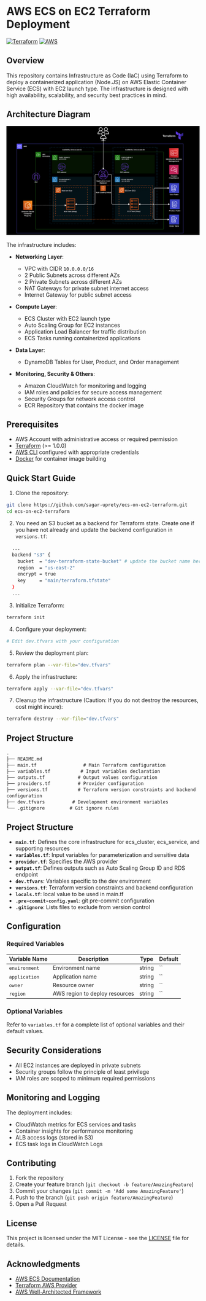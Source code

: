 # AWS ECS on EC2 Terraform Deployment

[![Terraform](https://img.shields.io/badge/terraform-%235835CC.svg?style=for-the-badge&logo=terraform&logoColor=white)](https://www.terraform.io/)
[![AWS](https://img.shields.io/badge/AWS-%23FF9900.svg?style=for-the-badge&logo=amazon-aws&logoColor=white)](https://aws.amazon.com/)

## Overview

This repository contains Infrastructure as Code (IaC) using Terraform to deploy a containerized application (Node.JS) on AWS Elastic Container Service (ECS) with EC2 launch type. The infrastructure is designed with high availability, scalability, and security best practices in mind.

## Architecture Diagram

![AWS Architecture](./ecs-on-ec2-architecture.png)

The infrastructure includes:

- **Networking Layer**:
  - VPC with CIDR `10.0.0.0/16`
  - 2 Public Subnets across different AZs
  - 2 Private Subnets across different AZs
  - NAT Gateways for private subnet internet access
  - Internet Gateway for public subnet access

- **Compute Layer**:
  - ECS Cluster with EC2 launch type
  - Auto Scaling Group for EC2 instances
  - Application Load Balancer for traffic distribution
  - ECS Tasks running containerized applications

- **Data Layer**:
  - DynamoDB Tables for User, Product, and Order management

- **Monitoring, Security & Others**:
  - Amazon CloudWatch for monitoring and logging
  - IAM roles and policies for secure access management
  - Security Groups for network access control
  - ECR Repository that contains the docker image

## Prerequisites

- AWS Account with administrative access or required permission
- [Terraform](https://www.terraform.io/downloads.html) (>= 1.0.0)
- [AWS CLI](https://aws.amazon.com/cli/) configured with appropriate credentials
- [Docker](https://www.docker.com/get-started) for container image building

## Quick Start Guide 


1. Clone the repository:
```bash
git clone https://github.com/sagar-uprety/ecs-on-ec2-terraform.git
cd ecs-on-ec2-terraform
```
2. You need an S3 bucket as a backend for Terraform state. Create one if you have not already and update the  backend configuration in `versions.tf`:
```bash
  ...
  backend "s3" {
    bucket  = "dev-terraform-state-bucket" # update the bucket name here
    region  = "us-east-2"
    encrypt = true
    key     = "main/terraform.tfstate"
  }
  ...
```

3. Initialize Terraform:
```bash
terraform init
```

4. Configure your deployment:
```bash
# Edit dev.tfvars with your configuration
```

5. Review the deployment plan:
```bash
terraform plan --var-file="dev.tfvars"
```

6. Apply the infrastructure:
```bash
terraform apply --var-file="dev.tfvars"
```

7. Cleanup the infrastructure (Caution: If you do not destroy the resources, cost might incure):
```bash
terraform destroy --var-file="dev.tfvars"
```

## Project Structure

```
.
├── README.md
├── main.tf                 # Main Terraform configuration
├── variables.tf           # Input variables declaration
├── outputs.tf            # Output values configuration
├── providers.tf          # Provider configuration
├── versions.tf           # Terraform version constraints and backend configuration 
├── dev.tfvars          # Development environment variables
└── .gitignore         # Git ignore rules
```

## Project Structure

* **`main.tf`**: Defines the core infrastructure for ecs_cluster, ecs_service, and supporting resources
* **`variables.tf`**: Input variables for parameterization and sensitive data
* **`provider.tf`**: Specifies the AWS provider
* **`output.tf`**: Defines outputs such as Auto Scaling Group ID and RDS endpoint
* **`dev.tfvars`**: Variables specific to the dev environment
* **`versions.tf`**: Terraform version constraints and backend configuration 
* **`locals.tf`**: local value to be used in main.tf
* **`.pre-commit-config.yaml`**: git pre-commit configuration 
* **`.gitignore`**: Lists files to exclude from version control

## Configuration


### Required Variables

| Variable Name | Description | Type | Default |
|--------------|-------------|------|---------|
| `environment` | Environment name | string | `` |
| `application` | Application name | string | `` |
| `owner` | Resource owner | string | `` |
| `region` | AWS region to deploy resources | string | `` |

### Optional Variables

Refer to `variables.tf` for a complete list of optional variables and their default values.

## Security Considerations

- All EC2 instances are deployed in private subnets
- Security groups follow the principle of least privilege
- IAM roles are scoped to minimum required permissions

## Monitoring and Logging

The deployment includes:
- CloudWatch metrics for ECS services and tasks
- Container insights for performance monitoring
- ALB access logs (stored in S3)
- ECS task logs in CloudWatch Logs

## Contributing

1. Fork the repository
2. Create your feature branch (`git checkout -b feature/AmazingFeature`)
3. Commit your changes (`git commit -m 'Add some AmazingFeature'`)
4. Push to the branch (`git push origin feature/AmazingFeature`)
5. Open a Pull Request

## License

This project is licensed under the MIT License - see the [LICENSE](LICENSE) file for details.

## Acknowledgments

- [AWS ECS Documentation](https://docs.aws.amazon.com/ecs/)
- [Terraform AWS Provider](https://registry.terraform.io/providers/hashicorp/aws/latest/docs)
- [AWS Well-Architected Framework](https://aws.amazon.com/architecture/well-architected/)